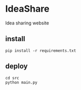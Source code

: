 # IdeaShare
Idea sharing website


## install
```shell script
pip install -r requirements.txt
```

## deploy
```shell script
cd src
python main.py
```

